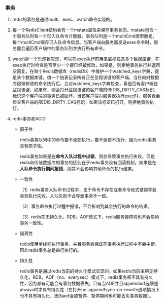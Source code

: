 ### 事务

1. redis的事务是通过multi、exec、watch命令实现的。

2. 每一个RedisClient结构会有一个mstate属性来保存事务状态。mstate包含一个事务队列和一个已入队命令计数器。事务队列是一个multiCmd类型数组，每个multiCmd保存已入队命令信息。当客户端向服务器发送exec命令时，服务器会遍历客户端中的事务队列并执行所有命令。

3. watch是一个乐观锁实现，可以在exec执行前用来监视任意多个数据库键，在exec执行时检查是否至少一个键已经被修改，如果是，则拒绝事务执行并返回空回复。在每个Redis数据库（redisDb）中维护一个watched_keys字典，键是某个数据库键，值一个链表记录所有正在监视该键的客户端。当任何对数据库键做修改的命令执行后，会对watched_keys字典检查，看是否有客户端在监视该键，如果有，则会打开监视该键的客户端的REDIS_DIRTY_CAS标识，标识这个客户端的事务已被破坏。当该客户端向服务器执行exec时，服务器会检查客户端的REDIS_DIRTY_CAS标识，如果该标识已打开，则拒绝事务执行。

4. redis事务和ACID

   - 原子性

     redis事务队列中的命令要不全部执行，要不全部不执行，因为redis事务具有原子性。

     redis事务如果是在**命令入队过程中出错**，则会导致事务执行失败。但是redis和传统数据库的事务的区别在于redis事务没有回滚机制，如果是在**入队命令执行期间报错**，则并不会影响其他命令的执行结果。

   - 一致性

     （1）redis事务入队命令过程中，由于命令不存在或者命令格式错误导致事务执行失败，入队失败不会导致事务不一致。

     （2）事务命令执行过程中报错，不会影响到其余执行的命令的结果。

     （3）redis在无持久化，RDB，AOF模式下，redis服务器停机也不会影响事务一致性。

   - 隔离性

     redis使用单线程执行事务，并且服务器保证在事务执行过程中不会中断，因此redis事务总是串行执行的。

   - 持久性

     redis事务是通过redis当前的持久化模式实现的。如果redis当前采用无持久化，RDB，AOF（no、everysec）模式下，redis事务都不具有持久性，因为都有可能会有事务数据丢失。只有当AOF并且appendaof选项是always时才具有持久性（在打开no-appendfsync-on-rewrite选项情况下也不具有持久化，因为aof会被暂停，暂停期间也可能丢失事务数据）。